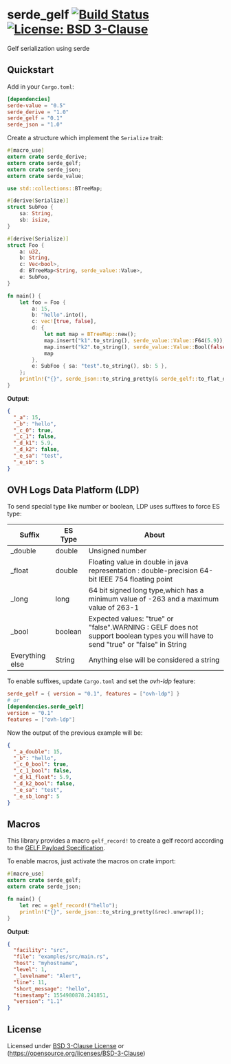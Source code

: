 # serde_gelf [![Build Status](https://travis-ci.org/cdumay/rust-serde_gelf.svg?branch=master)](https://travis-ci.org/cdumay/rust-serde_gelf) [![License: BSD 3-Clause](https://img.shields.io/badge/License-BSD3-green.svg)](./LICENSE)

Gelf serialization using serde

## Quickstart

Add in your `Cargo.toml`:
```toml
[dependencies]
serde-value = "0.5"
serde_derive = "1.0"
serde_gelf = "0.1"
serde_json = "1.0"
```

Create a structure which implement the `Serialize` trait: 
```rust
#[macro_use]
extern crate serde_derive;
extern crate serde_gelf;
extern crate serde_json;
extern crate serde_value;

use std::collections::BTreeMap;

#[derive(Serialize)]
struct SubFoo {
    sa: String,
    sb: isize,
}

#[derive(Serialize)]
struct Foo {
    a: u32,
    b: String,
    c: Vec<bool>,
    d: BTreeMap<String, serde_value::Value>,
    e: SubFoo,
}

fn main() {
    let foo = Foo {
        a: 15,
        b: "hello".into(),
        c: vec![true, false],
        d: {
            let mut map = BTreeMap::new();
            map.insert("k1".to_string(), serde_value::Value::F64(5.9));
            map.insert("k2".to_string(), serde_value::Value::Bool(false));
            map
        },
        e: SubFoo { sa: "test".to_string(), sb: 5 },
    };
    println!("{}", serde_json::to_string_pretty(& serde_gelf::to_flat_dict(&foo).unwrap()).unwrap());
}
```
**Output**:
```json
{
  "_a": 15,
  "_b": "hello",
  "_c_0": true,
  "_c_1": false,
  "_d_k1": 5.9,
  "_d_k2": false,
  "_e_sa": "test",
  "_e_sb": 5
}
```

## OVH Logs Data Platform (LDP)

To send special type like number or boolean, LDP uses suffixes to force ES type:

| Suffix            | ES Type  | About                                                                                                                              |
|-------------------|----------|------------------------------------------------------------------------------------------------------------------------------------|
| _double           | double   | Unsigned number                                                                                                                    |
| _float            | double   | Floating value in double in java representation : double-precision 64-bit IEEE 754 floating point                                  |
| _long             | long     | 64 bit signed long type,which has a minimum value of -263 and a maximum value of 263-1                                             |
| _bool             | boolean  | Expected values: "true" or "false".WARNING : GELF does not support boolean types you will have to send "true" or "false" in String |
| Everything else   | String   | Anything else will be considered a string                                                                                          |

To enable suffixes, update `Cargo.toml` and set the *ovh-ldp* feature:
```toml
serde_gelf = { version = "0.1", features = ["ovh-ldp"] }
# or
[dependencies.serde_gelf]
version = "0.1"
features = ["ovh-ldp"]
```
Now the output of the previous example will be:
```json
{
  "_a_double": 15,
  "_b": "hello",
  "_c_0_bool": true,
  "_c_1_bool": false,
  "_d_k1_float": 5.9,
  "_d_k2_bool": false,
  "_e_sa": "test",
  "_e_sb_long": 5
}
```

## Macros

This library provides a macro `gelf_record!` to create a gelf record according 
to the [GELF Payload Specification](http://docs.graylog.org/en/3.0/pages/gelf.html#gelf-payload-specification).

To enable macros, just activate the macros on crate import:

```rust
#[macro_use]
extern crate serde_gelf;
extern crate serde_json;

fn main() {
    let rec = gelf_record!("hello");
    println!("{}", serde_json::to_string_pretty(&rec).unwrap());
}
```
**Output**:
```json
{
  "facility": "src",
  "file": "examples/src/main.rs",
  "host": "myhostname",
  "level": 1,
  "_levelname": "Alert",
  "line": 11,
  "short_message": "hello",
  "timestamp": 1554980878.241851,
  "version": "1.1"
}
```

## License

Licensed under [BSD 3-Clause License](./LICENSE) or (https://opensource.org/licenses/BSD-3-Clause)